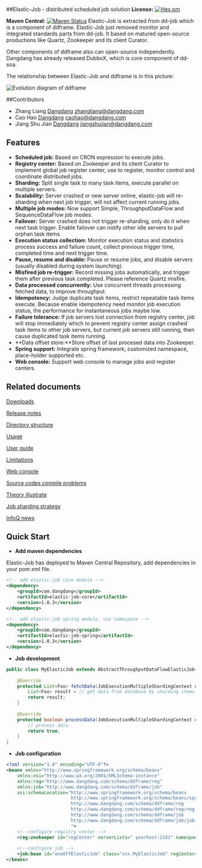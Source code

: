 ##Elastic-Job - distributed scheduled job solution
**License:** [![Hex.pm](http://dangdangdotcom.github.io/elastic-job/img/license.svg)](http://www.apache.org/licenses/LICENSE-2.0.html)

**Maven Central:** [![Maven Status](https://maven-badges.herokuapp.com/maven-central/com.dangdang/elastic-job/badge.svg)](https://maven-badges.herokuapp.com/maven-central/com.dangdang/elastic-job)
  Elastic-Job is extracted from dd-job which is a component of ddframe. Elastic-Job just removed monitor and integrated standards parts from dd-job. It based on matured open-source productions like Quartz, Zookeeper and its client Curator.
  
  Other components of ddframe also can open-source independently. Dangdang has already released DubboX, which is core component of dd-soa.
  
  The relationship between Elastic-Job and ddframe is in this picture:
  
  ![Evolution diagram of ddframe](http://dangdangdotcom.github.io/elastic-job/img/ddframe.jpg)

##Contributors
* Zhang Liang [Dangdang](http://www.dangdang.com/) zhangliang@dangdang.com
* Cao Hao [Dangdang](http://www.dangdang.com/) caohao@dangdang.com
* Jiang Shu Jian [Dangdang](http://www.dangdang.com/) jiangshujian@dangdang.com

## Features

* **Scheduled job:** Based on CRON expression to execute jobs.
* **Registry center:** Based on Zookeeper and its client Curator to implement global job register center, use to register, monitor control and coordinate distributed jobs.
* **Sharding:** Split single task to many task items, execute parallel on multiple servers.
* **Scalability:** Server crashed or new server online, elastic-job will re-sharding when next job trigger, will not affect current running jobs.
* **Multiple job modes:** Now support Simple, ThroughputDataFlow and SequenceDataFlow job modes.
* **Failover:** Server crashed does not trigger re-sharding, only do it when next task trigger. Enable failover can notify other idle servers to pull orphan task items.
* **Execution status collection:** Monitor execution status and statistics process success and failure count, collect previous trigger time, completed time and next trigger time.
* **Pause, resume and disable:** Pause or resume jobs, and disable servers (usually disabled during system launching).
* **Misfired job re-trigger:** Record missing jobs automatically, and trigger them after previous task completed. Please reference Quartz misfire.
* **Data processed concurrently:** Use concurrent threads processing fetched data, to improve throughput.
* **Idempotency:** Judge duplicate task items, restrict repeatable task items execute. Because enable idempotency need monitor job execution status, the performance for instantaneous jobs maybe low.
* **Failure tolerance:** If job servers lost connection from registry center, job will stop immediately which to prevent registry center assign crashed task items to other job servers, but current job servers still running, then cause duplicated task items running.
* **Data offset store:**Store offset of last procesed data into Zookeeper.
* **Spring support:** Integrate spring framework, customized namespace, place-holder supported etc.
* **Web console:** Support web console to manage jobs and register centers.

## Related documents

[Downloads](http://dangdangdotcom.github.io/elastic-job/downloads_en.html)

[Release notes](http://dangdangdotcom.github.io/elastic-job/releaseNotes_en.html)

[Directory structure](http://dangdangdotcom.github.io/elastic-job/directoryStructure_en.html)

[Usage](http://dangdangdotcom.github.io/elastic-job/usage_en.html)

[User guide](http://dangdangdotcom.github.io/elastic-job/userGuide_en.html)

[Limitations](http://dangdangdotcom.github.io/elastic-job/limitations_en.html)

[Web console](http://dangdangdotcom.github.io/elastic-job/webConsole_en.html)

[Source codes compile problems](http://dangdangdotcom.github.io/elastic-job/sourceCodeGuide_en.html)

[Theory illustrate](http://dangdangdotcom.github.io/elastic-job/theory_en.html)

[Job sharding strategy](http://dangdangdotcom.github.io/elastic-job/jobStrategy_en.html)

[InfoQ news](http://www.infoq.com/cn/news/2015/09/dangdang-elastic-job)

## Quick Start

* **Add maven dependencies**

Elastic-Job has deployed to Maven Central Repository, add dependencies in your pom.xml file.

```xml
<!-- add elastic-job core module -->
<dependency>
    <groupId>com.dangdang</groupId>
    <artifactId>elastic-job-core</artifactId>
    <version>1.0.3</version>
</dependency>

<!-- add elastic-job spring module, use namespace -->
<dependency>
    <groupId>com.dangdang</groupId>
    <artifactId>elastic-job-spring</artifactId>
    <version>1.0.3</version>
</dependency>
```
* **Job development**

```java
public class MyElasticJob extends AbstractThroughputDataFlowElasticJob<Foo> {
    
    @Override
    protected List<Foo> fetchData(JobExecutionMultipleShardingContext context) {
        List<Foo> result = // get data from database by sharding items
        return result;
    }
    
    @Override
    protected boolean processData(JobExecutionMultipleShardingContext context, Foo data) {
        // process data
        return true;
    }
}
```

* **Job configuration**

```xml
<?xml version="1.0" encoding="UTF-8"?>
<beans xmlns="http://www.springframework.org/schema/beans"
    xmlns:xsi="http://www.w3.org/2001/XMLSchema-instance"
    xmlns:reg="http://www.dangdang.com/schema/ddframe/reg" 
    xmlns:job="http://www.dangdang.com/schema/ddframe/job" 
    xsi:schemaLocation="http://www.springframework.org/schema/beans 
                        http://www.springframework.org/schema/beans/spring-beans.xsd 
                        http://www.dangdang.com/schema/ddframe/reg 
                        http://www.dangdang.com/schema/ddframe/reg/reg.xsd 
                        http://www.dangdang.com/schema/ddframe/job 
                        http://www.dangdang.com/schema/ddframe/job/job.xsd 
                        ">
    <!--configure registry center -->
    <reg:zookeeper id="regCenter" serverLists=" yourhost:2181" namespace="dd-job" baseSleepTimeMilliseconds="1000" maxSleepTimeMilliseconds="3000" maxRetries="3" />
    
    <!--configure job -->
    <job:bean id="oneOffElasticJob" class="xxx.MyElasticJob" regCenter="regCenter" cron="0/10 * * * * ?"   shardingTotalCount="3" shardingItemParameters="0=A,1=B,2=C" />
</beans>
```
